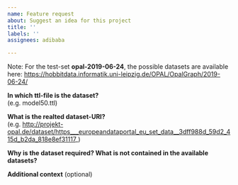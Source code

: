 ```yaml
---
name: Feature request
about: Suggest an idea for this project
title: ''
labels: ''
assignees: adibaba

---
```


Note: For the test-set **opal-2019-06-24**, the possible datasets are available here: https://hobbitdata.informatik.uni-leipzig.de/OPAL/OpalGraph/2019-06-24/

**In which ttl-file is the dataset?**  
(e.g. model50.ttl)


**What is the realted dataset-URI?**  
(e.g. http://projekt-opal.de/dataset/https___europeandataportal_eu_set_data__3dff988d_59d2_415d_b2da_818e8ef31117_)


**Why is the dataset required? What is not contained in the available datasets?**


**Additional context** (optional)
